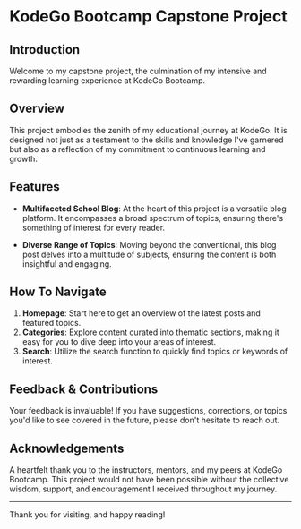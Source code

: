 # KodeGo Bootcamp Capstone Project

## Introduction

Welcome to my capstone project, the culmination of my intensive and rewarding learning experience at KodeGo Bootcamp.

## Overview

This project embodies the zenith of my educational journey at KodeGo. It is designed not just as a testament to the skills and knowledge I've garnered but also as a reflection of my commitment to continuous learning and growth.

## Features

- **Multifaceted School Blog**: At the heart of this project is a versatile blog platform. It encompasses a broad spectrum of topics, ensuring there's something of interest for every reader.
  
- **Diverse Range of Topics**: Moving beyond the conventional, this blog post delves into a multitude of subjects, ensuring the content is both insightful and engaging.

## How To Navigate

1. **Homepage**: Start here to get an overview of the latest posts and featured topics.
2. **Categories**: Explore content curated into thematic sections, making it easy for you to dive deep into your areas of interest.
3. **Search**: Utilize the search function to quickly find topics or keywords of interest.

## Feedback & Contributions

Your feedback is invaluable! If you have suggestions, corrections, or topics you'd like to see covered in the future, please don't hesitate to reach out.

## Acknowledgements

A heartfelt thank you to the instructors, mentors, and my peers at KodeGo Bootcamp. This project would not have been possible without the collective wisdom, support, and encouragement I received throughout my journey.

---

Thank you for visiting, and happy reading!
